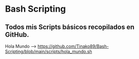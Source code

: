 # Bash Scripting
## Todos mis Scripts básicos recopilados en GitHub.
Hola Mundo --> https://github.com/Tinako89/Bash-Scripting/blob/main/scripts/hola_mundo.sh
